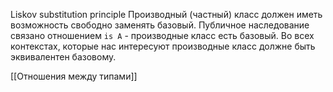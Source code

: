 Liskov substitution principle
Производный (частный) класс должен иметь возможность свободно заменять базовый.
Публичное наследование связано отношением `is A` - производные класс есть базовый. Во всех контекстах, которые нас интересуют производные класс должне быть эквивалентен базовому. 

[[Отношения между типами]]
